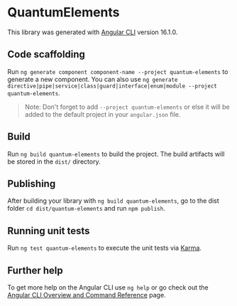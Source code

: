 # QuantumElements

This library was generated with [Angular CLI](https://github.com/angular/angular-cli) version 16.1.0.

## Code scaffolding

Run `ng generate component component-name --project quantum-elements` to generate a new component. You can also use `ng generate directive|pipe|service|class|guard|interface|enum|module --project quantum-elements`.
> Note: Don't forget to add `--project quantum-elements` or else it will be added to the default project in your `angular.json` file. 

## Build

Run `ng build quantum-elements` to build the project. The build artifacts will be stored in the `dist/` directory.

## Publishing

After building your library with `ng build quantum-elements`, go to the dist folder `cd dist/quantum-elements` and run `npm publish`.

## Running unit tests

Run `ng test quantum-elements` to execute the unit tests via [Karma](https://karma-runner.github.io).

## Further help

To get more help on the Angular CLI use `ng help` or go check out the [Angular CLI Overview and Command Reference](https://angular.io/cli) page.

